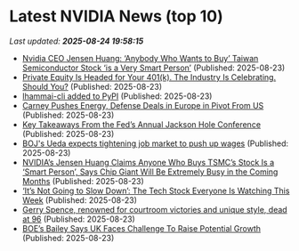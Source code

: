 # Latest NVIDIA News (top 10)
_Last updated: **2025-08-24 19:58:15**_

- [Nvidia CEO Jensen Huang: ‘Anybody Who Wants to Buy’ Taiwan Semiconductor Stock ‘is a Very Smart Person’](https://biztoc.com/x/8b64b219de5b2b20) (Published: 2025-08-23)
- [Private Equity Is Headed for Your 401(k). The Industry Is Celebrating. Should You?](https://biztoc.com/x/49ecf0ec08c39101) (Published: 2025-08-23)
- [lhammai-cli added to PyPI](https://pypi.org/project/lhammai-cli/) (Published: 2025-08-23)
- [Carney Pushes Energy, Defense Deals in Europe in Pivot From US](https://biztoc.com/x/f5092c9688600e0c) (Published: 2025-08-23)
- [Key Takeaways From the Fed’s Annual Jackson Hole Conference](https://biztoc.com/x/7faa34054e75c7f3) (Published: 2025-08-23)
- [BOJ's Ueda expects tightening job market to push up wages](https://biztoc.com/x/8a35a9ea33c904ae) (Published: 2025-08-23)
- [NVIDIA’s Jensen Huang Claims Anyone Who Buys TSMC’s Stock Is a ‘Smart Person’, Says Chip Giant Will Be Extremely Busy in the Coming Months](https://wccftech.com/nvidia-jensen-huang-claims-anyone-who-buys-tsmc-stock-is-a-smart-person/) (Published: 2025-08-23)
- [‘It’s Not Going to Slow Down’: The Tech Stock Everyone Is Watching This Week](https://gizmodo.com/nvidia-earnings-tech-drop-2000647269) (Published: 2025-08-23)
- [Gerry Spence, renowned for courtroom victories and unique style, dead at 96](https://biztoc.com/x/391d6974bcc8f9ab) (Published: 2025-08-23)
- [BOE’s Bailey Says UK Faces Challenge To Raise Potential Growth](https://biztoc.com/x/dbaa71ba7423c367) (Published: 2025-08-23)
